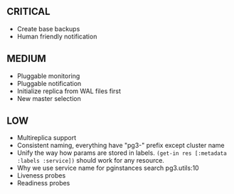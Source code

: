 ## CRITICAL
* Create base backups
* Human friendly notification

## MEDIUM 
* Pluggable monitoring
* Pluggable notification
* Initialize replica from WAL files first
* New master selection

## LOW
* Multireplica support
* Consistent naming, everything have "pg3-" prefix except cluster name
* Unify the way how params are stored in labels. `(get-in res [:metadata :labels :service])` should work for any resource.
* Why we use service name for pginstances search pg3.utils:10
* Liveness probes
* Readiness probes
